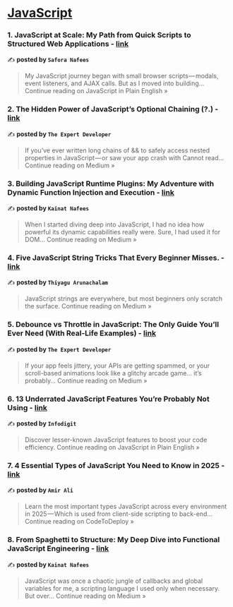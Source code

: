 
<h1><a href=https://medium.com/tag/javascript-development/recommended target="_blank" rel="noopener noreferrer">JavaScript</a></h1>
<h3>1. JavaScript at Scale: My Path from Quick Scripts to Structured Web Applications - <a href="https://javascript.plainenglish.io/javascript-at-scale-my-path-from-quick-scripts-to-structured-web-applications-0a8fced6f358?source=rss------javascript_development-5" target="_blank" rel="noopener noreferrer">link</a></h3>

✍️ **posted by `Safora Nafees`**

<blockquote>My JavaScript journey began with small browser scripts — modals, event listeners, and AJAX calls. But as I moved into building…
Continue reading on JavaScript in Plain English »</blockquote>

<h3>2.  The Hidden Power of JavaScript’s Optional Chaining (?.) - <a href="https://the-expert-developer.medium.com/the-hidden-power-of-javascripts-optional-chaining-8f2c621e386b?source=rss------javascript_development-5" target="_blank" rel="noopener noreferrer">link</a></h3>

✍️ **posted by `The Expert Developer`**

<blockquote>If you’ve ever written long chains of && to safely access nested properties in JavaScript — or saw your app crash with Cannot read…
Continue reading on Medium »</blockquote>

<h3>3. Building JavaScript Runtime Plugins: My Adventure with Dynamic Function Injection and Execution - <a href="https://medium.com/@kainatnafees/building-javascript-runtime-plugins-my-adventure-with-dynamic-function-injection-and-execution-c1bc345f0d4b?source=rss------javascript_development-5" target="_blank" rel="noopener noreferrer">link</a></h3>

✍️ **posted by `Kainat Nafees`**

<blockquote>When I started diving deep into JavaScript, I had no idea how powerful its dynamic capabilities really were. Sure, I had used it for DOM…
Continue reading on Medium »</blockquote>

<h3>4. Five JavaScript String Tricks That Every Beginner Misses. - <a href="https://athiyagu6.medium.com/five-javascript-string-tricks-that-every-beginner-misses-cd26d7f93bd7?source=rss------javascript_development-5" target="_blank" rel="noopener noreferrer">link</a></h3>

✍️ **posted by `Thiyagu Arunachalam`**

<blockquote>JavaScript strings are everywhere, but most beginners only scratch the surface.
Continue reading on Medium »</blockquote>

<h3>5.  Debounce vs Throttle in JavaScript: The Only Guide You’ll Ever Need (With Real-Life Examples)  - <a href="https://the-expert-developer.medium.com/debounce-vs-throttle-in-javascript-the-only-guide-youll-ever-need-with-real-life-examples-ccd95e7a8fae?source=rss------javascript_development-5" target="_blank" rel="noopener noreferrer">link</a></h3>

✍️ **posted by `The Expert Developer`**

<blockquote>If your app feels jittery, your APIs are getting spammed, or your scroll-based animations look like a glitchy arcade game… it’s probably…
Continue reading on Medium »</blockquote>

<h3>6. 13 Underrated JavaScript Features You’re Probably Not Using - <a href="https://javascript.plainenglish.io/13-underrated-javascript-features-youre-probably-not-using-91f1177d0bed?source=rss------javascript_development-5" target="_blank" rel="noopener noreferrer">link</a></h3>

✍️ **posted by `Infodigit`**

<blockquote>Discover lesser-known JavaScript features to boost your code efficiency.
Continue reading on JavaScript in Plain English »</blockquote>

<h3>7. 4 Essential Types of JavaScript You Need to Know in 2025 - <a href="https://medium.com/codetodeploy/4-essential-types-of-javascript-you-need-to-know-in-2025-bc3e00f71d27?source=rss------javascript_development-5" target="_blank" rel="noopener noreferrer">link</a></h3>

✍️ **posted by `Amir Ali`**

<blockquote>Learn the most important types JavaScript across every environment in 2025 — Which is used from client-side scripting to back-end…
Continue reading on CodeToDeploy »</blockquote>

<h3>8. From Spaghetti to Structure: My Deep Dive into Functional JavaScript Engineering - <a href="https://medium.com/@kainatnafees/from-spaghetti-to-structure-my-deep-dive-into-functional-javascript-engineering-67f2a1b83db1?source=rss------javascript_development-5" target="_blank" rel="noopener noreferrer">link</a></h3>

✍️ **posted by `Kainat Nafees`**

<blockquote>JavaScript was once a chaotic jungle of callbacks and global variables for me, a scripting language I used only when necessary. But over…
Continue reading on Medium »</blockquote>

